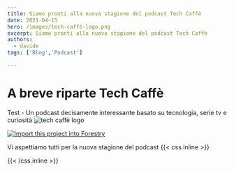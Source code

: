 ```yaml
---
title: Siamo pronti alla nuova stagione del podcast Tech Caffè
date: 2021-04-15
hero: /images/tech-caffè-logo.png
excerpt: Siamo pronti alla nuova stagione del podcast Tech Caffè
authors:
  - davide
tags: ['Blog','Podcast']

---
```

# A breve riparte Tech Caffè

Test - Un podcast decisamente interessante basato su tecnologia, serie tv e curiosità <!--more-->
<img alt="tech caffè logo" src="/images/tech-caffè.png" >

<a href="https://app.forestry.io/quick-start?repo=forestryio/novela-hugo-starter&engine=hugo&version=0.62.2">
    <img alt="Import this project into Forestry" src="https://assets.forestry.io/import-to-forestryK.svg" />
</a>


Vi aspettiamo tutti per la nuova stagione del podcast
{{< css.inline >}}
<style>
.canon { background: white; width: 100%; height: auto;}
</style>
{{< /css.inline >}}
